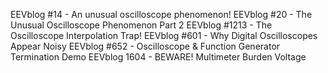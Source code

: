 EEVblog #14 - An unusual oscilloscope phenomenon!
EEVblog #20 - The Unusual Oscilloscope Phenomenon Part 2
EEVblog #1213 - The Oscilloscope Interpolation Trap!
EEVblog #601 - Why Digital Oscilloscopes Appear Noisy
EEVblog #652 - Oscilloscope & Function Generator Termination Demo
EEVblog 1604 - BEWARE! Multimeter Burden Voltage
